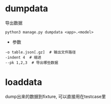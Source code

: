 # dumpdata
导出数据
```
python3 manage.py dumpdata <app>.<model>
```

* 参数
```
-o table.json[.gz]  # 输出文件路径
-indent 4  # 缩进
--pk 1,2,3  # 导出哪些数据
```

# loaddata
dump出来的数据到fixture, 可以直接用在testcase里
